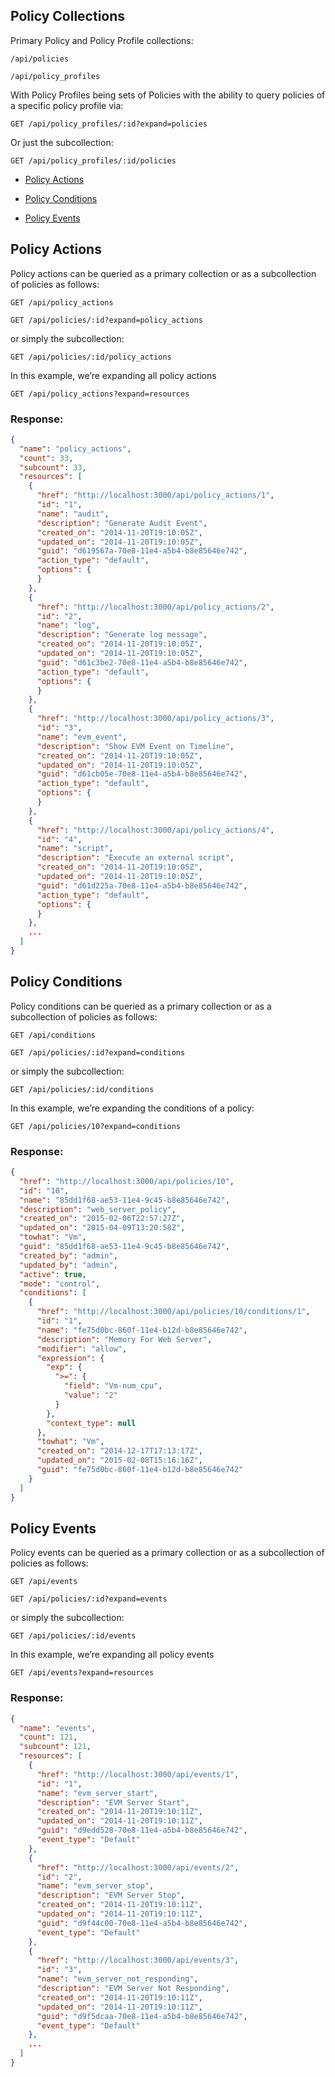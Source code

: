 ---
---

## Policy Collections

Primary Policy and Policy Profile collections:

``` data
/api/policies
```

``` data
/api/policy_profiles
```

With Policy Profiles being sets of Policies with the ability to query
policies of a specific policy profile via:

    GET /api/policy_profiles/:id?expand=policies

Or just the subcollection:

    GET /api/policy_profiles/:id/policies

  - [Policy Actions](#policy-actions)

  - [Policy Conditions](#policy-conditions)

  - [Policy Events](#policy-events)

## Policy Actions

Policy actions can be queried as a primary collection or as a
subcollection of policies as follows:

    GET /api/policy_actions

    GET /api/policies/:id?expand=policy_actions

or simply the subcollection:

    GET /api/policies/:id/policy_actions

In this example, we’re expanding all policy actions

    GET /api/policy_actions?expand=resources

### Response:

``` json
{
  "name": "policy_actions",
  "count": 33,
  "subcount": 33,
  "resources": [
    {
      "href": "http://localhost:3000/api/policy_actions/1",
      "id": "1",
      "name": "audit",
      "description": "Generate Audit Event",
      "created_on": "2014-11-20T19:10:05Z",
      "updated_on": "2014-11-20T19:10:05Z",
      "guid": "d619567a-70e8-11e4-a5b4-b8e85646e742",
      "action_type": "default",
      "options": {
      }
    },
    {
      "href": "http://localhost:3000/api/policy_actions/2",
      "id": "2",
      "name": "log",
      "description": "Generate log message",
      "created_on": "2014-11-20T19:10:05Z",
      "updated_on": "2014-11-20T19:10:05Z",
      "guid": "d61c3be2-70e8-11e4-a5b4-b8e85646e742",
      "action_type": "default",
      "options": {
      }
    },
    {
      "href": "http://localhost:3000/api/policy_actions/3",
      "id": "3",
      "name": "evm_event",
      "description": "Show EVM Event on Timeline",
      "created_on": "2014-11-20T19:10:05Z",
      "updated_on": "2014-11-20T19:10:05Z",
      "guid": "d61cb05e-70e8-11e4-a5b4-b8e85646e742",
      "action_type": "default",
      "options": {
      }
    },
    {
      "href": "http://localhost:3000/api/policy_actions/4",
      "id": "4",
      "name": "script",
      "description": "Execute an external script",
      "created_on": "2014-11-20T19:10:05Z",
      "updated_on": "2014-11-20T19:10:05Z",
      "guid": "d61d225a-70e8-11e4-a5b4-b8e85646e742",
      "action_type": "default",
      "options": {
      }
    },
    ...
  ]
}
```

## Policy Conditions

Policy conditions can be queried as a primary collection or as a
subcollection of policies as follows:

    GET /api/conditions

    GET /api/policies/:id?expand=conditions

or simply the subcollection:

    GET /api/policies/:id/conditions

In this example, we’re expanding the conditions of a policy:

    GET /api/policies/10?expand=conditions

### Response:

``` json
{
  "href": "http://localhost:3000/api/policies/10",
  "id": "10",
  "name": "85dd1f68-ae53-11e4-9c45-b8e85646e742",
  "description": "web_server_policy",
  "created_on": "2015-02-06T22:57:27Z",
  "updated_on": "2015-04-09T13:20:58Z",
  "towhat": "Vm",
  "guid": "85dd1f68-ae53-11e4-9c45-b8e85646e742",
  "created_by": "admin",
  "updated_by": "admin",
  "active": true,
  "mode": "control",
  "conditions": [
    {
      "href": "http://localhost:3000/api/policies/10/conditions/1",
      "id": "1",
      "name": "fe75d0bc-860f-11e4-b12d-b8e85646e742",
      "description": "Memory For Web Server",
      "modifier": "allow",
      "expression": {
        "exp": {
          ">=": {
            "field": "Vm-num_cpu",
            "value": "2"
          }
        },
        "context_type": null
      },
      "towhat": "Vm",
      "created_on": "2014-12-17T17:13:17Z",
      "updated_on": "2015-02-08T15:16:16Z",
      "guid": "fe75d0bc-860f-11e4-b12d-b8e85646e742"
    }
  ]
}
```

## Policy Events

Policy events can be queried as a primary collection or as a
subcollection of policies as follows:

    GET /api/events

    GET /api/policies/:id?expand=events

or simply the subcollection:

    GET /api/policies/:id/events

In this example, we’re expanding all policy events

    GET /api/events?expand=resources

### Response:

``` json
{
  "name": "events",
  "count": 121,
  "subcount": 121,
  "resources": [
    {
      "href": "http://localhost:3000/api/events/1",
      "id": "1",
      "name": "evm_server_start",
      "description": "EVM Server Start",
      "created_on": "2014-11-20T19:10:11Z",
      "updated_on": "2014-11-20T19:10:11Z",
      "guid": "d9edd528-70e8-11e4-a5b4-b8e85646e742",
      "event_type": "Default"
    },
    {
      "href": "http://localhost:3000/api/events/2",
      "id": "2",
      "name": "evm_server_stop",
      "description": "EVM Server Stop",
      "created_on": "2014-11-20T19:10:11Z",
      "updated_on": "2014-11-20T19:10:11Z",
      "guid": "d9f44c00-70e8-11e4-a5b4-b8e85646e742",
      "event_type": "Default"
    },
    {
      "href": "http://localhost:3000/api/events/3",
      "id": "3",
      "name": "evm_server_not_responding",
      "description": "EVM Server Not Responding",
      "created_on": "2014-11-20T19:10:11Z",
      "updated_on": "2014-11-20T19:10:11Z",
      "guid": "d9f5dcaa-70e8-11e4-a5b4-b8e85646e742",
      "event_type": "Default"
    },
    ...
  ]
}
```
